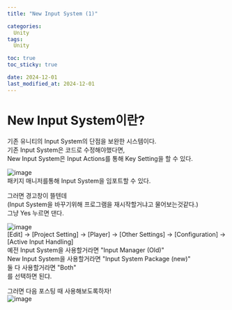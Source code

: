 ```yaml
---
title: "New Input System (1)"

categories: 
  Unity
tags:
  Unity

toc: true
toc_sticky: true

date: 2024-12-01
last_modified_at: 2024-12-01
---
```

# New Input System이란?  
기존 유니티의 Input System의 단점을 보완한 시스템이다.  
기존 Input System은 코드로 수정해야했다면,  
New Input System은 Input Actions를 통해 Key Setting을 할 수 있다.  

![image](https://github.com/user-attachments/assets/5141b2d0-4a6d-4cd7-9d89-d1c5c2652cc9)  
패키지 매니저를통해 Input System을 임포트할 수 있다.  

그러면 경고창이 뜰텐데  
(Input System을 바꾸기위해 프로그램을 재시작할거냐고 물어보는것같다.)  
그냥 Yes 누르면 댄다.  

![image](https://github.com/user-attachments/assets/8a0d1d12-9481-4bfd-bdf4-946fe0e4f386)  
[Edit] -> [Project Setting] -> [Player] -> [Other Settings] -> [Configuration] -> [Active Input Handling]  
예전 Input System을 사용할거라면 "Input Manager (Old)"  
New Input System을 사용할거라면 "Input System Package (new)"  
둘 다 사용할거라면 "Both"  
를 선택하면 된댜.  

그러면 다음 포스팅 때 사용해보도록하자!  
![image](https://github.com/user-attachments/assets/9cbda8c8-9146-4f78-967d-c6132e65324b)